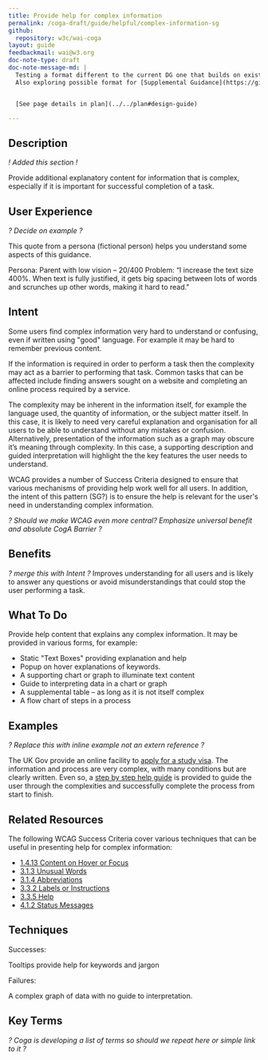 ```yaml
---
title: Provide help for complex information
permalink: /coga-draft/guide/helpful/complex-information-sg
github:
  repository: w3c/wai-coga
layout: guide
feedbackmail: wai@w3.org
doc-note-type: draft
doc-note-message-md: |
  Testing a format different to the current DG one that builds on existing SCs, techniques and guidelines.
  Also exploring possible format for [Supplemental Guidance](https://github.com/w3c/wai-website/issues/132)


  [See page details in plan](../../plan#design-guide)

---
```

## Description

*! Added this section !*

Provide additional explanatory content for information that is complex, especially if it is important for successful completion of a task.

## User Experience

*? Decide on example ?*

This quote from a persona (fictional person) helps you understand some aspects of this guidance.

Persona: Parent with low vision – 20/400
Problem: “I increase the text size 400%. When text is fully justified, it gets big spacing between lots of words and scrunches up other words, making it hard to read."

## Intent

Some users find complex information very hard to understand or confusing, even if written using "good" language. For example it may be hard to remember previous content.

If the information is required in order to perform a task then the complexity may act as a barrier to performing that task. Common tasks that can be affected include finding answers sought on a website and completing an online process required by a service.

The complexity may be inherent in the information itself, for example the language used, the quantity of information, or the subject matter itself. In this case, it is likely to need very careful explanation and organisation for all users to be able to understand without any mistakes or confusion. Alternatively, presentation of the information such as a graph may obscure it’s meaning through complexity. In this case, a supporting description and guided interpretation will highlight the the key features the user needs to understand.

WCAG provides a number of Success Criteria designed to ensure that various mechanisms of providing help work well for all users. In addition, the intent of this pattern (SG?) is to ensure the help is relevant for the user's need in understanding complex information.  

*? Should we make WCAG even more central? Emphasize universal benefit and absolute CogA Barrier ?*

## Benefits

*? merge this with Intent ?*
Improves understanding for all users and is likely to answer any questions or avoid misunderstandings that could stop the user performing a task.

## What To Do

Provide help content that explains any complex information. It may be provided in various forms, for example:

- Static "Text Boxes" providing explanation and help
- Popup on hover explanations of keywords.
- A supporting chart or graph to illuminate text content
- Guide to interpreting data in a chart or graph
- A supplemental table – as long as it is not itself complex
- A flow chart of steps in a process

## Examples

*? Replace this with inline example not an extern reference ?*

The UK Gov provide an online facility to [apply for a study visa](https://www.gov.uk/study-visit-visa). The information and process are very complex, with many conditions but are clearly written. Even so, a [step by step help guide](https://www.gov.uk/apply-short-term-study-visa) is provided to guide the user through the complexities and successfully complete the process from start to finish.

## Related Resources

The following WCAG Success Criteria cover various techniques that can be useful in presenting help for complex information:

- [1.4.13 Content on Hover or Focus](https://www.w3.org/WAI/WCAG21/quickref/#content-on-hover-or-focus)
- [3.1.3 Unusual Words](https://www.w3.org/WAI/WCAG21/quickref/#unusual-words)
- [3.1.4 Abbreviations](https://www.w3.org/WAI/WCAG21/quickref/#abbreviations)
- [3.3.2 Labels or Instructions](https://www.w3.org/WAI/WCAG21/quickref/#labels-or-instructions)
- [3.3.5 Help](https://www.w3.org/WAI/WCAG21/quickref/#help)
- [4.1.2 Status Messages](https://www.w3.org/WAI/WCAG21/quickref/#status-messages)

## Techniques

Successes:

Tooltips provide help for keywords and jargon

Failures:

A complex graph of data with no guide to interpretation.

## Key Terms

*? Coga is developing a list of terms so should we repeat here or simple link to it ?*